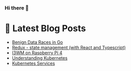 ### Hi there 👋



# 📩 Latest Blog Posts 
<!-- BLOG-POST-LIST:START -->
- [Benign Data Races in Go](http://shanehowearth.com/benign-data-races-in-go)
- [Redux - state management &lpar;with React and Typescript&rpar;](http://shanehowearth.com/redux-state-management-with-react-and-typescript)
- [I3WM on Raspberry Pi 4](http://shanehowearth.com/i3wm-on-raspberry-pi-4)
- [Understanding Kubernetes](http://shanehowearth.com/understanding-kubernetes-2)
- [Kubernetes Services](http://shanehowearth.com/kubernetes-services)
<!-- BLOG-POST-LIST:END -->
